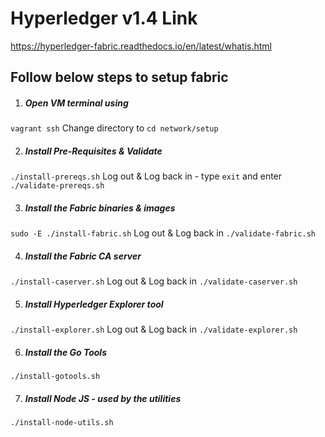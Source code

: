 # Hyperledger v1.4 Link
https://hyperledger-fabric.readthedocs.io/en/latest/whatis.html

## Follow  below steps to setup fabric 

1. ##### Open VM terminal using 
`vagrant ssh`
 Change directory to `cd network/setup`

2. ##### Install Pre-Requisites & Validate 
`./install-prereqs.sh`
Log out & Log back in - type `exit` and enter 
`./validate-prereqs.sh`

3. ##### Install the Fabric binaries & images 
`sudo -E ./install-fabric.sh`
Log out & Log back in 
`./validate-fabric.sh`

4. ##### Install the Fabric CA server 
`./install-caserver.sh`
Log out & Log back in 
`./validate-caserver.sh`

5. ##### Install Hyperledger Explorer tool 
`./install-explorer.sh`
Log out & Log back in 
`./validate-explorer.sh`

6. ##### Install the Go Tools 
`./install-gotools.sh`

7. ##### Install Node JS - used by the utilities 
`./install-node-utils.sh`